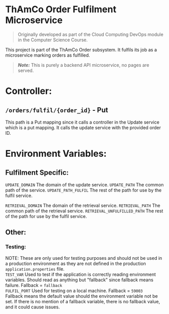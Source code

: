 # ThAmCo Order Fulfilment Microservice

> Originally developed as part of the Cloud Computing DevOps module in the Computer Science Course.

This project is part of the ThAmCo Order subsystem.
It fulfils its job as a microservice marking orders as fulfilled.

> ***Note:*** This is purely a backend API microservice, no pages are served.

# Controller:
## `/orders/fulfil/{order_id}` - Put
This path is a Put mapping since it calls a controller in the Update service which is a put mapping.
It calls the update service with the provided order ID. 

# Environment Variables:
## Fulfilment Specific:
`UPDATE_DOMAIN` The domain of the update service.
`UPDATE_PATH` The common path of the service.
`UPDATE_PATH_FULFIL` The rest of the path for use by the fulfil service.

`RETRIEVAL_DOMAIN` The domain of the retrieval service.
`RETRIEVAL_PATH` The common path of the retrieval service.
`RETRIEVAL_UNFULFILLED_PATH` The rest of the path for use by the fulfil service.

## Other:
### Testing:
NOTE: These are only used for testing purposes and should not be used in a production environment as they are not defined in the production `application.properties` file.<br>
`TEST_VAR` Used to test if the application is correctly reading environment variables. Should read as anything but "fallback" since fallback means failure. Fallback = `fallback`<br>
`FULFIL_PORT` Used for testing on a local machine. Fallback = `59003`<br>
Fallback means the default value should the environment variable not be set. If there is no mention of a fallback variable, there is no fallback value, and it could cause issues.
